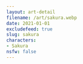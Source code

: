 ```yaml
---
layout: art-detail
filename: /art/sakura.webp
date: 2021-01-01
excludefeed: true
slug: sakura
characters:
- Sakura
nsfw: false
---
```

